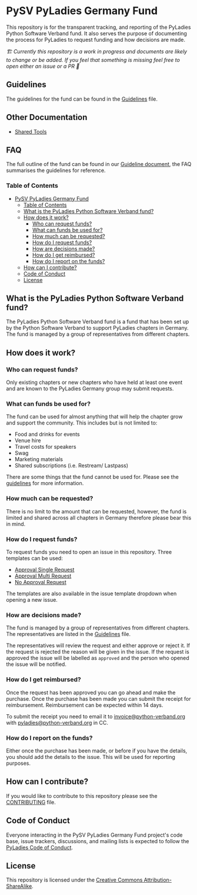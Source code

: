 # PySV PyLadies Germany Fund

This repository is for the transparent tracking, and reporting of the PyLadies Python Software Verband fund. It also serves the purpose of documenting the process for PyLadies to request funding and how decisions are made. 

*🏗️ Currently this repository is a work in progress and documents are likely to change or be added. If you feel that something is missing feel free to open either an issue or a PR 💜*

## Guidelines

The guidelines for the fund can be found in the [Guidelines](./guideline.md) file.

## Other Documentation

- [Shared Tools](./Docs/shared_tools.md)


## FAQ 

The full outline of the fund can be found in our [Guideline document](./guideline.md), the FAQ summarises the guidelines for reference.

### Table of Contents

- [PySV PyLadies Germany Fund](#pysv-pyladies-germany-fund)
  - [Table of Contents](#table-of-contents)
  - [What is the PyLadies Python Software Verband fund?](#what-is-the-pyladies-python-software-verband-fund)
  - [How does it work?](#how-does-it-work)
    - [Who can request funds?](#who-can-request-funds)
    - [What can funds be used for?](#what-can-funds-be-used-for)
    - [How much can be requested?](#how-much-can-be-requested)
    - [How do I request funds?](#how-do-i-request-funds)
    - [How are decisions made?](#how-are-decisions-made)
    - [How do I get reimbursed?](#how-do-i-get-reimbursed)
    - [How do I report on the funds?](#how-do-i-report-on-the-funds)
  - [How can I contribute?](#how-can-i-contribute)
  - [Code of Conduct](#code-of-conduct)
  - [License](#license)

## What is the PyLadies Python Software Verband fund?

The PyLadies Python Software Verband fund is a fund that has been set up by the Python Software Verband to support PyLadies chapters in Germany. The fund is managed by a group of representatives from different chapters.

## How does it work?

### Who can request funds?

Only existing chapters or new chapters who have held at least one event and are known to the PyLadies Germany group may submit requests.

### What can funds be used for?

The fund can be used for almost anything that will help the chapter grow and support the community. This includes but is not limited to:

- Food and drinks for events
- Venue hire
- Travel costs for speakers
- Swag
- Marketing materials
- Shared subscriptions (i.e. Restream/ Lastpass)

There are some things that the fund cannot be used for. Please see the [guidelines](./guideline.md) for more information.

### How much can be requested?

There is no limit to the amount that can be requested, however, the fund is limited and shared across all chapters in Germany therefore please bear this in mind.

### How do I request funds?

To request funds you need to open an issue in this repository. Three templates can be used:

- [Approval Single Request](.github/ISSUE_TEMPLATE/approval_single_request.md)
- [Approval Multi Request](.github/ISSUE_TEMPLATE/approval_multi_request.md)
- [No Approval Request](.github/ISSUE_TEMPLATE/no_approval_request.md)

The templates are also available in the issue template dropdown when opening a new issue.

### How are decisions made?

The fund is managed by a group of representatives from different chapters. The representatives are listed in the [Guidelines](./guideline.md) file.

The representatives will review the request and either approve or reject it. If the request is rejected the reason will be given in the issue. If the request is approved the issue will be labelled as `approved` and the person who opened the issue will be notified.

### How do I get reimbursed?

Once the request has been approved you can go ahead and make the purchase. Once the purchase has been made you can submit the receipt for reimbursement. Reimbursement can be expected within 14 days.

To submit the receipt you need to email it to [invoice@python-verband.org](mailto:invoice@python-verband.org) with pyladies@python-verband.org in CC.

### How do I report on the funds?

Either once the purchase has been made, or before if you have the details, you should add the details to the issue. This will be used for reporting purposes.

## How can I contribute?

If you would like to contribute to this repository please see the [CONTRIBUTING](CONTRIBUTING.md) file.

## Code of Conduct

Everyone interacting in the PySV PyLadies Germany Fund project's code base, issue trackers, discussions, and mailing lists is expected to follow the [PyLadies Code of Conduct](https://www.pyladies.com/CodeOfConduct/).

## License

This repository is licensed under the [Creative Commons Attribution-ShareAlike](LICENSE).


